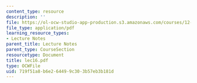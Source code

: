 ```yaml
---
content_type: resource
description: ''
file: https://ol-ocw-studio-app-production.s3.amazonaws.com/courses/12-950-atmospheric-and-oceanic-modeling-spring-2004/719f51a8b6e264499c303b57eb3b181d_lec16.pdf
file_type: application/pdf
learning_resource_types:
- Lecture Notes
parent_title: Lecture Notes
parent_type: CourseSection
resourcetype: Document
title: lec16.pdf
type: OCWFile
uid: 719f51a8-b6e2-6449-9c30-3b57eb3b181d
---
```

